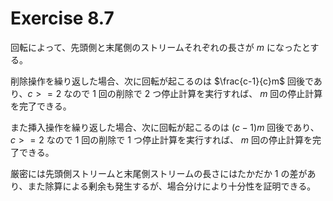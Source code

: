 # Exercise 8.7

回転によって、先頭側と末尾側のストリームそれぞれの長さが $m$ になったとする。

削除操作を繰り返した場合、次に回転が起こるのは $\frac{c-1}{c}m$ 回後であり、$c >= 2$ なので $1$ 回の削除で $2$ つ停止計算を実行すれば、 $m$ 回の停止計算を完了できる。

また挿入操作を繰り返した場合、次に回転が起こるのは $(c - 1)m$ 回後であり、$c >= 2$ なので $1$ 回の削除で $1$ つ停止計算を実行すれば、 $m$ 回の停止計算を完了できる。

厳密には先頭側ストリームと末尾側ストリームの長さにはたかだか $1$ の差があり、また除算による剰余も発生するが、場合分けにより十分性を証明できる。
